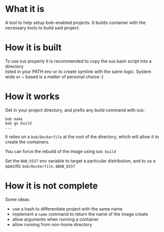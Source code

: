 # What it is

A tool to help setup bob-enabled projects. It builds container with the
necessary tools to build said project.

# How it is built

To use `bob` properly it is recommended to copy the `bob` bash script into a directory  
listed in your PATH env or to create symlink with the same logic.
System wide or ~ based is a matter of personal choice :)

# How it works

Get in your project directory, and prefix any build command with `bob`:

```
bob make
bob go build
...
```

It relies on a `bob/Dockerfile` at the root of the directory, which will
allow it to create the containers.

You can force the rebuild of the image using `bob build`

Set the `BOB_DIST` env variable to target a particular distribution, and to
us a specific `bob/Dockerfile.$BOB_DIST`

# How it is not complete

Some ideas:

- use a hash to differentiate project with the same name
- implement a `name` command to return the name of the image create
- allow arguments when running a container
- allow running from non-home directory
